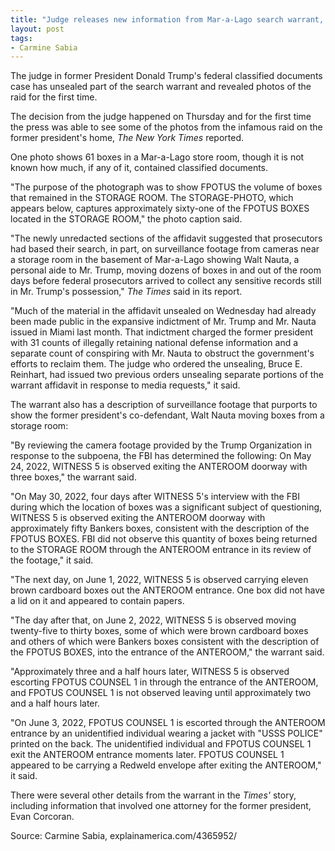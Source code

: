 ```yaml
---
title: "Judge releases new information from Mar-a-Lago search warrant, including photos"
layout: post
tags:
- Carmine Sabia
---
```


The judge in former President Donald Trump's federal classified documents case has unsealed part of the search warrant and revealed photos of the raid for the first time.

The decision from the judge happened on Thursday and for the first time the press was able to see some of the photos from the infamous raid on the former president's home, *The New York Times* reported.

One photo shows 61 boxes in a Mar-a-Lago store room, though it is not known how much, if any of it, contained classified documents.

"The purpose of the photograph was to show FPOTUS the volume of boxes that remained in the STORAGE ROOM. The STORAGE-PHOTO, which appears below, captures approximately sixty-one of the FPOTUS BOXES located in the STORAGE ROOM," the photo caption said.

"The newly unredacted sections of the affidavit suggested that prosecutors had based their search, in part, on surveillance footage from cameras near a storage room in the basement of Mar-a-Lago showing Walt Nauta, a personal aide to Mr. Trump, moving dozens of boxes in and out of the room days before federal prosecutors arrived to collect any sensitive records still in Mr. Trump's possession," *The Times* said in its report.

"Much of the material in the affidavit unsealed on Wednesday had already been made public in the expansive indictment of Mr. Trump and Mr. Nauta issued in Miami last month. That indictment charged the former president with 31 counts of illegally retaining national defense information and a separate count of conspiring with Mr. Nauta to obstruct the government's efforts to reclaim them. The judge who ordered the unsealing, Bruce E. Reinhart, had issued two previous orders unsealing separate portions of the warrant affidavit in response to media requests," it said.

The warrant also has a description of surveillance footage that purports to show the former president's co-defendant, Walt Nauta moving boxes from a storage room:

"By reviewing the camera footage provided by the Trump Organization in response to the subpoena, the FBI has determined the following: On May 24, 2022, WITNESS 5 is observed exiting the ANTEROOM doorway with three boxes," the warrant said.

"On May 30, 2022, four days after WITNESS 5's interview with the FBI during which the location of boxes was a significant subject of questioning, WITNESS 5 is observed exiting the ANTEROOM doorway with approximately fifty Bankers boxes, consistent with the description of the FPOTUS BOXES. FBI did not observe this quantity of boxes being returned to the STORAGE ROOM through the ANTEROOM entrance in its review of the footage," it said.

"The next day, on June 1, 2022, WITNESS 5 is observed carrying eleven brown cardboard boxes out the ANTEROOM entrance. One box did not have a lid on it and appeared to contain papers.

"The day after that, on June 2, 2022, WITNESS 5 is observed moving twenty-five to thirty boxes, some of which were brown cardboard boxes and others of which were Bankers boxes consistent with the description of the FPOTUS BOXES, into the entrance of the ANTEROOM," the warrant said.

"Approximately three and a half hours later, WITNESS 5 is observed escorting FPOTUS COUNSEL 1 in through the entrance of the ANTEROOM, and FPOTUS COUNSEL 1 is not observed leaving until approximately two and a half hours later.

"On June 3, 2022, FPOTUS COUNSEL 1 is escorted through the ANTEROOM entrance by an unidentified individual wearing a jacket with "USSS POLICE" printed on the back. The unidentified individual and FPOTUS COUNSEL 1 exit the ANTEROOM entrance moments later. FPOTUS COUNSEL 1 appeared to be carrying a Redweld envelope after exiting the ANTEROOM," it said.

There were several other details from the warrant in the *Times'* story, including information that involved one attorney for the former president, Evan Corcoran.

Source: Carmine Sabia, explainamerica.com/4365952/
